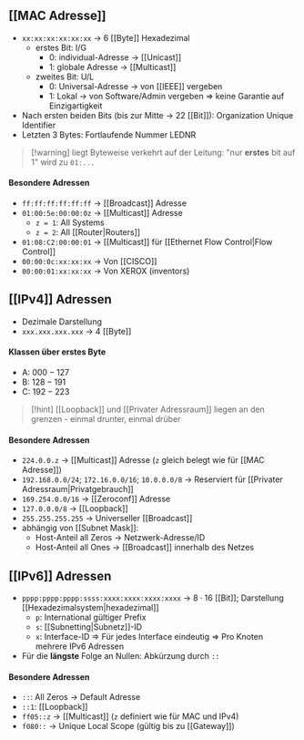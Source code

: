 ## [[MAC Adresse]]
- `xx:xx:xx:xx:xx:xx` -> $6$ [[Byte]] Hexadezimal
	- erstes Bit: I/G
		- $0$: individual-Adresse -> [[Unicast]]
		- $1$: globale Adresse -> [[Multicast]]
	- zweites Bit: U/L
		- $0$: Universal-Adresse -> von [[IEEE]] vergeben
		- $1$: Lokal -> von Software/Admin vergeben => keine Garantie auf Einzigartigkeit
- Nach ersten beiden Bits (bis zur Mitte -> $22$ [[Bit]]): Organization Unique Identifier 
- Letzten 3 Bytes: Fortlaufende Nummer LEDNR

> [!warning] liegt Byteweise verkehrt auf der Leitung: "nur **erstes** bit auf $1$" wird zu `01:...`

#### Besondere Adressen
- `ff:ff:ff:ff:ff:ff` -> [[Broadcast]] Adresse
- `01:00:5e:00:00:0z` -> [[Multicast]] Adresse
	- `z = 1`: All Systems
	- `z = 2`: All [[Router|Routers]]
- `01:08:C2:00:00:01` -> [[Multicast]] für [[Ethernet Flow Control|Flow Control]]
- `00:00:0c:xx:xx:xx` -> Von [[CISCO]]
- `00:00:01:xx:xx:xx` -> Von XEROX (inventors)


## [[IPv4]] Adressen
- Dezimale Darstellung
- `xxx.xxx.xxx.xxx` -> 4 [[Byte]]

#### Klassen über erstes Byte
- A: $000 - 127$
- B: $128 - 191$
- C: $192 - 223$

> [!hint] [[Loopback]] und [[Privater Adressraum]] liegen an den grenzen - einmal drunter, einmal drüber
#### Besondere Adressen
- `224.0.0.z` -> [[Multicast]] Adresse (`z` gleich belegt wie für [[MAC Adresse]])
- `192.168.0.0/24`;  `172.16.0.0/16`; `10.0.0.0/8` -> Reserviert für [[Privater Adressraum|Privatgebrauch]]
- `169.254.0.0/16` -> [[Zeroconf]] Adresse
- `127.0.0.0/8` -> [[Loopback]] 
- `255.255.255.255` -> Universeller [[Broadcast]]
- abhängig von [[Subnet Mask]]:
	- Host-Anteil all Zeros -> Netzwerk-Adresse/ID
	- Host-Anteil all Ones -> [[Broadcast]] innerhalb des Netzes

## [[IPv6]] Adressen
- `pppp:pppp:pppp:ssss:xxxx:xxxx:xxxx:xxxx` -> $8 \cdot 16$ [[Bit]]; Darstellung [[Hexadezimalsystem|hexadezimal]]
	- `p`: International gültiger Prefix
	- `s`: [[Subnetting|Subnetz]]-ID
	- `x`: Interface-ID => Für jedes Interface eindeutig => Pro Knoten mehrere IPv6 Adressen
- Für die **längste** Folge an Nullen: Abkürzung durch `::` 

#### Besondere Adressen
- `::`: All Zeros -> Default Adresse
- `::1`: [[Loopback]]
- `ff05::z` -> [[Multicast]] (`z` definiert wie für MAC und IPv4)
- `f080::` -> Unique Local Scope (gültig bis zu [[Gateway]]) 